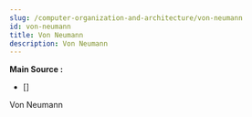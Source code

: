 ```yaml
---
slug: /computer-organization-and-architecture/von-neumann
id: von-neumann
title: Von Neumann
description: Von Neumann
---
```


**Main Source :**

- [] 

Von Neumann 
